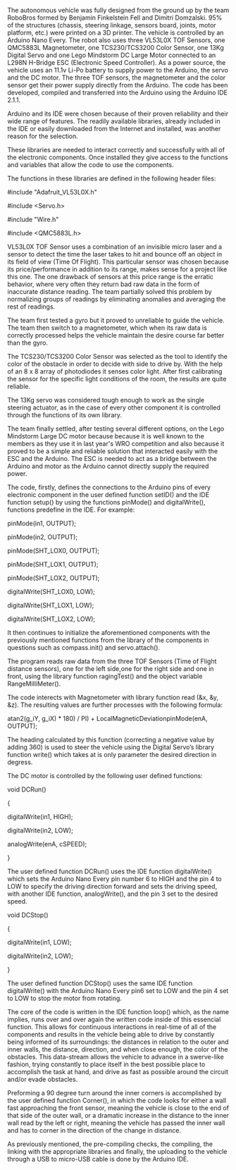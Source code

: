 The autonomous vehicle was fully designed from the ground up by the team RoboBros formed by Benjamin Finkelstein Fell and Dimitri Domzalski. 95% of the structures (chassis, steering linkage, sensors board, joints, motor platform, etc.) were printed on a 3D printer. The vehicle is controlled by an Arduino Nano Every. The robot also uses three VL53L0X TOF Sensors, one QMC5883L Magnetometer, one TCS230/TCS3200 Color Sensor, one 13Kg Digital Servo and one Lego Mindstorm DC Large Motor connected to an L298N H-Bridge ESC (Electronic Speed Controller). As a power source, the vehicle uses an 11.1v Li-Po battery to supply power to the Arduino, the servo and the DC motor. The three TOF sensors, the magnetometer and the color sensor get their power supply directly from the Arduino. The code has been developed, compiled and transferred into the Arduino using the Arduino IDE 2.1.1.

Arduino and its IDE were chosen because of their proven reliability and their wide range of features. The readily available libraries, already included in the IDE or easily downloaded from the Internet and installed, was another reason for the selection.

These libraries are needed to interact correctly and successfully with all of the electronic components. Once installed they give access to the functions and variables that allow the code to use the components.

The functions in these libraries are defined in the following header files:

#include "Adafruit_VL53L0X.h"

#include <Servo.h>

#include "Wire.h"

#include <QMC5883L.h>

VL53L0X TOF Sensor uses a combination of an invisible micro laser and a sensor to detect the time the laser takes to hit and bounce off an object in its field of view (Time Of Flight). This particular sensor was chosen because its price/performance in addition to its range, makes sense for a project like this one. The one drawback of sensors at this price range is the erratic behavior, where very often they return bad raw data in the form of inaccurate distance reading. The team partially solved this problem by normalizing groups of readings by eliminating anomalies and averaging the rest of readings.

The team first tested a gyro but it proved to unreliable to guide the vehicle. The team then switch to a magnetometer, which when its raw data is correctly processed helps the vehicle maintain the desire course far better than the gyro.

The TCS230/TCS3200 Color Sensor was selected as the tool to identify the color of the obstacle in order to decide with side to drive by. With the help of an 8 x 8 array of photodiodes it senses color light. After first calibrating the sensor for the specific light conditions of the room, the results are quite reliable.

The 13Kg servo was considered tough enough to work as the single steering actuator, as in the case of every other component it is controlled through the functions of its own library.

The team finally settled, after testing several different options, on the Lego Mindstorm Large DC motor because because it is well known to the members as they use it in last year's WRO competition and also because it proved to be a simple and reliable solution that interacted easily with the ESC and the Arduino. The ESC is needed to act as a bridge between the Arduino and motor as the Arduino cannot directly supply the required power.

The code, firstly, defines the connections to the Arduino pins of every electronic component in the user defined function setID() and the IDE function setup() by using the functions pinMode() and digitalWrite(), functions predefine in the IDE. For example:

pinMode(in1, OUTPUT);

pinMode(in2, OUTPUT);

pinMode(SHT_LOX0, OUTPUT);

pinMode(SHT_LOX1, OUTPUT);

pinMode(SHT_LOX2, OUTPUT);

digitalWrite(SHT_LOX0, LOW);

digitalWrite(SHT_LOX1, LOW);

digitalWrite(SHT_LOX2, LOW);

It then continues to initialize the aforementioned components with the previously mentioned functions from the library of the components in questions such as compass.init() and servo.attach().

The program reads raw data from the three TOF Sensors (Time of Flight distance sensors), one for the left side,one for the right side and one in front, using the library function ragingTest() and the object variable RangeMilliMeter().

The code interects with Magnetometer with library function read (&x, &y, &z). The resulting values are further processes with the following formula:

atan2(g_iY, g_iX) * 180) / PI) + LocalMagneticDeviationpinMode(enA, OUTPUT);

The heading calculated by this function (correcting a negative value by adding 360) is used to steer the vehicle using the Digital Servo’s library function write() which takes at is only parameter the desired direction in degress.

The DC motor is controlled by the following user defined functions:

void DCRun()

{

digitalWrite(in1, HIGH);

digitalWrite(in2, LOW);

analogWrite(enA, cSPEED);

}

The user defined function DCRun() uses the IDE function digitalWrite() which sets the Arduino Nano Every pin number 6 to HIGH and the pin 4 to LOW to specify the driving direction forward and sets the driving speed, with another IDE function, analogWrite(), and the pin 3 set to the desired speed.

void DCStop()

{

digitalWrite(in1, LOW);

digitalWrite(in2, LOW);

}

The user defined function DCStop() uses the same IDE function digitalWrite() with the Arduino Nano Every pin6 set to LOW and the pin 4 set to LOW to stop the motor from rotating.

The core of the code is written in the IDE function loop() which, as the name implies, runs over and over again the written code inside of this essencial function. This allows for continuous interactions in real-time of all of the components and results in the vehicle being able to drive by constantly being informed of its surroundings: the distances in relation to the outer and inner walls, the distance, direction, and when close enough, the color of the obstacles. This data-stream allows the vehicle to advance in a swerve-like fashion, trying constantly to place itself in the best possible place to accomplish the task at hand, and drive as fast as possible around the circuit and/or evade obstacles.

Preforming a 90 degree turn around the inner corners is accomplished by the user defined function Corner(), in which the code looks for either a wall fast approaching the front sensor, meaning the vehicle is close to the end of that side of the outer wall, or a dramatic increase in the distance to the inner wall read by the left or right, meaning the vehicle has passed the inner wall and has to corner in the direction of the change in distance.

As previously mentioned, the pre-compiling checks, the compiling, the linking with the appropriate libraries and finally, the uploading to the vehicle through a USB to micro-USB cable is done by the Arduino IDE.
